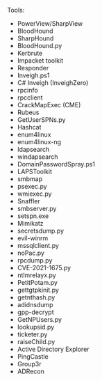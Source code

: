 
Tools:
- PowerView/SharpView
- BloodHound
- SharpHound
- BloodHound.py
- Kerbrute
- Impacket toolkit
- Responder
- Inveigh.ps1
- C# Inveigh (InveighZero)
- rpcinfo
- rpcclient
- CrackMapExec (CME)
- Rubeus
- GetUserSPNs.py
- Hashcat
- enum4linux
- enum4linux-ng
- ldapsearch
- windapsearch
- DomainPasswordSpray.ps1
- LAPSToolkit
- smbmap
- psexec.py
- wmiexec.py
- Snaffler
- smbserver.py
- setspn.exe
- Mimikatz
- secretsdump.py
- evil-winrm
- mssqlclient.py
- noPac.py
- rpcdump.py
- CVE-2021-1675.py
- ntlmrelayx.py
- PetitPotam.py
- gettgtpkinit.py
- getnthash.py
- adidnsdump
- gpp-decrypt
- GetNPUsers.py
- lookupsid.py
- ticketer.py
- raiseChild.py
- Active Directory Explorer
- PingCastle
- Group3r
- ADRecon